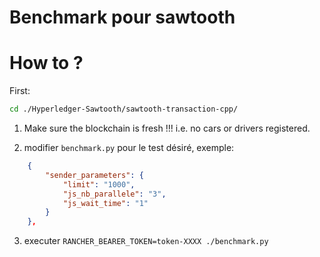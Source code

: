 # Benchmark pour sawtooth


# How to ?

First:
```bash
cd ./Hyperledger-Sawtooth/sawtooth-transaction-cpp/
```

<!-- 1. Init new_car et new_owner une 1er fois lorsque la blockchain est "fresh" avec:
```bash
docker-compose -f docker-compose-sender.yaml down
docker-compose -f docker-compose-sender.yaml up send-init-cartp
docker-compose -f docker-compose-sender.yaml down
``` -->

1. Make sure the blockchain is fresh !!! i.e. no cars or drivers registered.

2. modifier `benchmark.py` pour le test désiré, exemple:
```json
    {
        "sender_parameters": {
            "limit": "1000",
            "js_nb_parallele": "3",
            "js_wait_time": "1"
        }
    },
```

3. executer `RANCHER_BEARER_TOKEN=token-XXXX ./benchmark.py`


